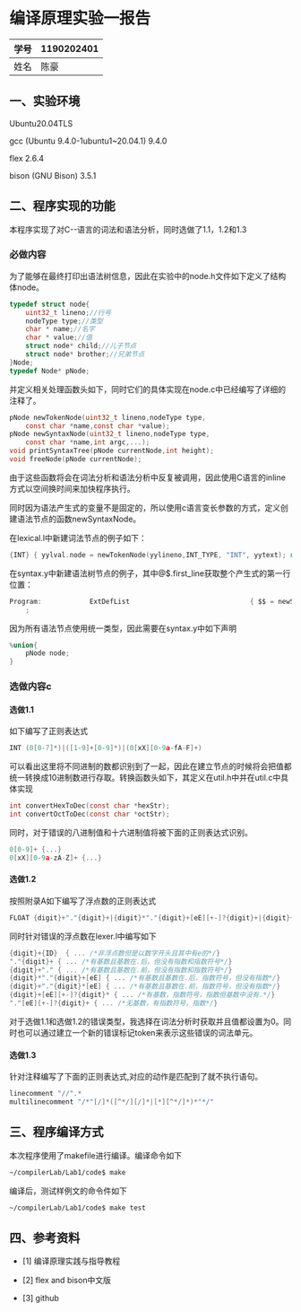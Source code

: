 # 编译原理实验一报告

| 学号 | 1190202401 |
| ---- | ---------- |
| 姓名 | 陈豪       |

## 一、实验环境

Ubuntu20.04TLS

gcc (Ubuntu 9.4.0-1ubuntu1~20.04.1) 9.4.0

flex 2.6.4

bison (GNU Bison) 3.5.1

## 二、程序实现的功能

本程序实现了对C--语言的词法和语法分析，同时选做了1.1，1.2和1.3

### 必做内容

为了能够在最终打印出语法树信息，因此在实验中的node.h文件如下定义了结构体node。

```c
typedef struct node{
    uint32_t lineno;//行号
    nodeType type;//类型
    char * name;//名字
    char * value;//值
    struct node* child;//儿子节点
    struct node* brother;//兄弟节点
}Node;
typedef Node* pNode;
```

并定义相关处理函数头如下，同时它们的具体实现在node.c中已经编写了详细的注释了。

```c
pNode newTokenNode(uint32_t lineno,nodeType type,
    const char *name,const char *value);
pNode newSyntaxNode(uint32_t lineno,nodeType type,
    const char *name,int argc,...);
void printSyntaxTree(pNode currentNode,int height);
void freeNode(pNode currentNode);
```

由于这些函数将会在词法分析和语法分析中反复被调用，因此使用C语言的inline方式以空间换时间来加快程序执行。

同时因为语法产生式的变量不是固定的，所以使用c语言变长参数的方式，定义创建语法节点的函数newSyntaxNode。

在lexical.l中新建词法节点的例子如下：

```c
{INT} { yylval.node = newTokenNode(yylineno,INT_TYPE, "INT", yytext); return INT;}
```

在syntax.y中新建语法树节点的例子，其中@$.first_line获取整个产生式的第一行位置：

```c
Program:            ExtDefList                              { $$ = newSyntaxNode(@$.first_line, NON_TERMINAL, "Program", 1, $1); root = $$; }
    ;
```

因为所有语法节点使用统一类型，因此需要在syntax.y中如下声明

```c
%union{
    pNode node; 
}
```

### 选做内容c

#### 选做1.1

如下编写了正则表达式

```c
INT (0[0-7]*)|([1-9]+[0-9]*)|(0[xX][0-9a-fA-F]+)
```

可以看出这里将不同进制的数都识别到了一起，因此在建立节点的时候将会把值都统一转换成10进制数进行存取。转换函数头如下，其定义在util.h中并在util.c中具体实现

```c
int convertHexToDec(const char *hexStr);
int convertOctToDec(const char *octStr);
```

同时，对于错误的八进制值和十六进制值将被下面的正则表达式识别。

```c
0[0-9]+ {...}
0[xX][0-9a-zA-Z]+ {...}
```

#### 选做1.2

按照附录A如下编写了浮点数的正则表达式

```c
FLOAT {digit}+"."{digit}+|{digit}*"."{digit}+[eE][+-]?{digit}+|{digit}+"."{digit}*[eE][+-]?{digit}+
```

同时针对错误的浮点数在lexer.l中编写如下

```c
{digit}+{ID}  { ... /*非浮点数但是以数字开头且其中有e的*/}
"."{digit}+ { ... /*有基数且基数在.后，但没有指数和指数符号*/}
{digit}+"." { ... /*有基数且基数在.前，但没有指数和指数符号*/}
{digit}*"."{digit}+[eE] { ... /*有基数且基数在.后，指数符号，但没有指数*/}
{digit}+"."{digit}*[eE] { ... /*有基数且基数在.前，指数符号，但没有指数*/}
{digit}+[eE][+-]?{digit}* { ... /*有基数，指数符号，指数但基数中没有.*/}
"."[eE][+-]?{digit}+ { ... /*无基数，有指数符号，指数*/}
```

对于选做1.1和选做1.2的错误类型，我选择在词法分析时获取并且值都设置为0。同时也可以通过建立一个新的错误标记token来表示这些错误的词法单元。

#### 选做1.3

针对注释编写了下面的正则表达式,对应的动作是匹配到了就不执行语句。

```c
linecomment "//".*
multilinecomment "/*"[/]*([^*/][/]*|[*][^*/]*)*"*/"
```

## 三、程序编译方式

本次程序使用了makefile进行编译。编译命令如下

```bash
~/compilerLab/Lab1/code$ make
```

编译后，测试样例文的命令件如下

```bash
~/compilerLab/Lab1/code$ make test
```

## 四、参考资料

- [1] 编译原理实践与指导教程

- [2] flex and bison中文版
- [3] github
